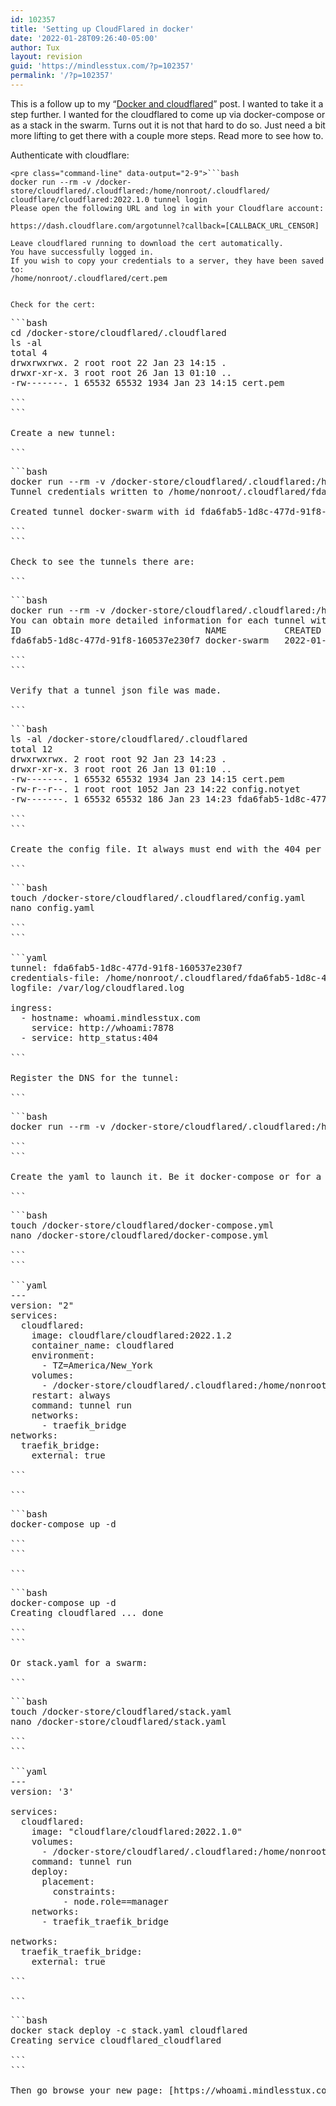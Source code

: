 ```yaml
---
id: 102357
title: 'Setting up CloudFlared in docker'
date: '2022-01-28T09:26:40-05:00'
author: Tux
layout: revision
guid: 'https://mindlesstux.com/?p=102357'
permalink: '/?p=102357'
---
```


This is a follow up to my “[Docker and cloudflared](https://mindlesstux.com/2022/01/13/docker-and-cloudflared/)” post. I wanted to take it a step further. I wanted for the cloudflared to come up via docker-compose or as a stack in the swarm. Turns out it is not that hard to do so. Just need a bit more lifting to get there with a couple more steps. Read more to see how to.

Authenticate with cloudflare:

```
<pre class="command-line" data-output="2-9">```bash
docker run --rm -v /docker-store/cloudflared/.cloudflared:/home/nonroot/.cloudflared/ cloudflare/cloudflared:2022.1.0 tunnel login
Please open the following URL and log in with your Cloudflare account:

https://dash.cloudflare.com/argotunnel?callback=[CALLBACK_URL_CENSOR]

Leave cloudflared running to download the cert automatically.
You have successfully logged in.
If you wish to copy your credentials to a server, they have been saved to:
/home/nonroot/.cloudflared/cert.pem

```
```

Check for the cert:

```
<pre class="command-line" data-output="3-6">```bash
cd /docker-store/cloudflared/.cloudflared
ls -al
total 4
drwxrwxrwx. 2 root root 22 Jan 23 14:15 .
drwxr-xr-x. 3 root root 26 Jan 13 01:10 ..
-rw-------. 1 65532 65532 1934 Jan 23 14:15 cert.pem

```
```

Create a new tunnel:

```
<pre class="command-line" data-output="2-9">```bash
docker run --rm -v /docker-store/cloudflared/.cloudflared:/home/nonroot/.cloudflared/ cloudflare/cloudflared:2022.1.2 tunnel create docker-swarm
Tunnel credentials written to /home/nonroot/.cloudflared/fda6fab5-1d8c-477d-91f8-160537e230f7.json. cloudflared chose this file based on where your origin certificate was found. Keep this file secret. To revoke these credentials, delete the tunnel.

Created tunnel docker-swarm with id fda6fab5-1d8c-477d-91f8-160537e230f7

```
```

Check to see the tunnels there are:

```
<pre class="command-line" data-output="2-9">```bash
docker run --rm -v /docker-store/cloudflared/.cloudflared:/home/nonroot/.cloudflared/ cloudflare/cloudflared:2022.1.2 tunnel list
You can obtain more detailed information for each tunnel with `cloudflared tunnel info <name/uuid>`
ID                                   NAME           CREATED              CONNECTIONS  
fda6fab5-1d8c-477d-91f8-160537e230f7 docker-swarm   2022-01-23T19:23:23Z 2xATL, 2xIAD

```
```

Verify that a tunnel json file was made.

```
<pre class="command-line" data-output="2-9">```bash
ls -al /docker-store/cloudflared/.cloudflared
total 12
drwxrwxrwx. 2 root root 92 Jan 23 14:23 .
drwxr-xr-x. 3 root root 26 Jan 13 01:10 ..
-rw-------. 1 65532 65532 1934 Jan 23 14:15 cert.pem
-rw-r--r--. 1 root root 1052 Jan 23 14:22 config.notyet
-rw-------. 1 65532 65532 186 Jan 23 14:23 fda6fab5-1d8c-477d-91f8-160537e230f7.json

```
```

Create the config file. It always must end with the 404 per docs.

```
<pre class="command-line">```bash
touch /docker-store/cloudflared/.cloudflared/config.yaml
nano config.yaml

```
```

```yaml
tunnel: fda6fab5-1d8c-477d-91f8-160537e230f7
credentials-file: /home/nonroot/.cloudflared/fda6fab5-1d8c-477d-91f8-160537e230f7.json
logfile: /var/log/cloudflared.log

ingress:
  - hostname: whoami.mindlesstux.com
    service: http://whoami:7878
  - service: http_status:404

```

Register the DNS for the tunnel:

```
<pre class="command-line">```bash
docker run --rm -v /docker-store/cloudflared/.cloudflared:/home/nonroot/.cloudflared/ cloudflare/cloudflared:2022.1.2 tunnel route dns docker-swarm whoami.mindlesstux.com

```
```

Create the yaml to launch it. Be it docker-compose or for a swarm, both are below. I am reusing the traefik\_bridge network to gain access to the containers I might want to publish to the world.

```
<pre class="command-line">```bash
touch /docker-store/cloudflared/docker-compose.yml
nano /docker-store/cloudflared/docker-compose.yml

```
```

```yaml
---
version: "2"
services:
  cloudflared:
    image: cloudflare/cloudflared:2022.1.2
    container_name: cloudflared
    environment:
      - TZ=America/New_York
    volumes:
      - /docker-store/cloudflared/.cloudflared:/home/nonroot/.cloudflared/
    restart: always
    command: tunnel run
    networks:
      - traefik_bridge
networks:
  traefik_bridge:
    external: true

```

```
<pre class="command-line">```bash
docker-compose up -d

```
```

```
<pre class="command-line" data-output="2">```bash
docker-compose up -d
Creating cloudflared ... done

```
```

Or stack.yaml for a swarm:

```
<pre class="command-line">```bash
touch /docker-store/cloudflared/stack.yaml
nano /docker-store/cloudflared/stack.yaml

```
```

```yaml
---
version: '3'

services:
  cloudflared:
    image: "cloudflare/cloudflared:2022.1.0"
    volumes:
      - /docker-store/cloudflared/.cloudflared:/home/nonroot/.cloudflared/
    command: tunnel run
    deploy:
      placement:
        constraints: 
          - node.role==manager
    networks:
      - traefik_traefik_bridge

networks:
  traefik_traefik_bridge:
    external: true

```

```
<pre class="command-line" data-output="2">```bash
docker stack deploy -c stack.yaml cloudflared
Creating service cloudflared_cloudflared

```
```

Then go browse your new page: [https://whoami.mindlesstux.com/](http://whoami.mindlesstux.com/) Note the IPs listed are not what your ISP provided, this is due to docker networking. To put that back in place will be another day. You can compare this same whoami container passing through traefik: [https://whoami.dacentec.mindlesstux.com/](http://whoami.dacentec.mindlesstux.com/)